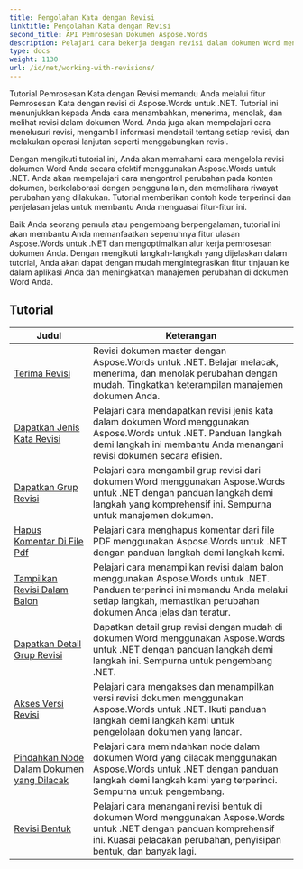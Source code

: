 ```yaml
---
title: Pengolahan Kata dengan Revisi
linktitle: Pengolahan Kata dengan Revisi
second_title: API Pemrosesan Dokumen Aspose.Words
description: Pelajari cara bekerja dengan revisi dalam dokumen Word menggunakan Aspose.Words untuk .NET. Tutorial langkah demi langkah dengan kode contoh untuk mengelola dan melihat revisi.
type: docs
weight: 1130
url: /id/net/working-with-revisions/
---
```

Tutorial Pemrosesan Kata dengan Revisi memandu Anda melalui fitur Pemrosesan Kata dengan revisi di Aspose.Words untuk .NET. Tutorial ini menunjukkan kepada Anda cara menambahkan, menerima, menolak, dan melihat revisi dalam dokumen Word. Anda juga akan mempelajari cara menelusuri revisi, mengambil informasi mendetail tentang setiap revisi, dan melakukan operasi lanjutan seperti menggabungkan revisi.

Dengan mengikuti tutorial ini, Anda akan memahami cara mengelola revisi dokumen Word Anda secara efektif menggunakan Aspose.Words untuk .NET. Anda akan mempelajari cara mengontrol perubahan pada konten dokumen, berkolaborasi dengan pengguna lain, dan memelihara riwayat perubahan yang dilakukan. Tutorial memberikan contoh kode terperinci dan penjelasan jelas untuk membantu Anda menguasai fitur-fitur ini.

Baik Anda seorang pemula atau pengembang berpengalaman, tutorial ini akan membantu Anda memanfaatkan sepenuhnya fitur ulasan Aspose.Words untuk .NET dan mengoptimalkan alur kerja pemrosesan dokumen Anda. Dengan mengikuti langkah-langkah yang dijelaskan dalam tutorial, Anda akan dapat dengan mudah mengintegrasikan fitur tinjauan ke dalam aplikasi Anda dan meningkatkan manajemen perubahan di dokumen Word Anda.

 ## Tutorial
| Judul | Keterangan |
| --- | --- |
| [Terima Revisi](./accept-revisions/) | Revisi dokumen master dengan Aspose.Words untuk .NET. Belajar melacak, menerima, dan menolak perubahan dengan mudah. Tingkatkan keterampilan manajemen dokumen Anda. |
| [Dapatkan Jenis Kata Revisi](./get-revision-types/) |Pelajari cara mendapatkan revisi jenis kata dalam dokumen Word menggunakan Aspose.Words untuk .NET. Panduan langkah demi langkah ini membantu Anda menangani revisi dokumen secara efisien. |
| [Dapatkan Grup Revisi](./get-revision-groups/) | Pelajari cara mengambil grup revisi dari dokumen Word menggunakan Aspose.Words untuk .NET dengan panduan langkah demi langkah yang komprehensif ini. Sempurna untuk manajemen dokumen. |
| [Hapus Komentar Di File Pdf](./remove-comments-in-pdf/) | Pelajari cara menghapus komentar dari file PDF menggunakan Aspose.Words untuk .NET dengan panduan langkah demi langkah kami. |
| [Tampilkan Revisi Dalam Balon](./show-revisions-in-balloons/) | Pelajari cara menampilkan revisi dalam balon menggunakan Aspose.Words untuk .NET. Panduan terperinci ini memandu Anda melalui setiap langkah, memastikan perubahan dokumen Anda jelas dan teratur. |
| [Dapatkan Detail Grup Revisi](./get-revision-group-details/) | Dapatkan detail grup revisi dengan mudah di dokumen Word menggunakan Aspose.Words untuk .NET dengan panduan langkah demi langkah ini. Sempurna untuk pengembang .NET. |
| [Akses Versi Revisi](./access-revised-version/) | Pelajari cara mengakses dan menampilkan versi revisi dokumen menggunakan Aspose.Words untuk .NET. Ikuti panduan langkah demi langkah kami untuk pengelolaan dokumen yang lancar. |
| [Pindahkan Node Dalam Dokumen yang Dilacak](./move-node-in-tracked-document/) | Pelajari cara memindahkan node dalam dokumen Word yang dilacak menggunakan Aspose.Words untuk .NET dengan panduan langkah demi langkah kami yang terperinci. Sempurna untuk pengembang. |
| [Revisi Bentuk](./shape-revision/) | Pelajari cara menangani revisi bentuk di dokumen Word menggunakan Aspose.Words untuk .NET dengan panduan komprehensif ini. Kuasai pelacakan perubahan, penyisipan bentuk, dan banyak lagi. |